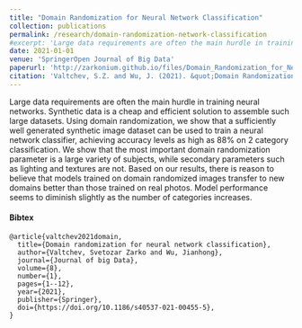 ```yaml
---
title: "Domain Randomization for Neural Network Classification"
collection: publications
permalink: /research/domain-randomization-network-classification
#excerpt: 'Large data requirements are often the main hurdle in training neural networks. Synthetic data is a cheap and efficient solution to assemble such large datasets. Using domain randomization, we show that a sufficiently well generated synthetic image dataset can be used to train a neural network classifier, achieving accuracy levels as high as 88% on 2 category classification. We show that the most important domain randomization parameter is a large variety of subjects, while secondary parameters such as lighting and textures are not. Based on our results, there is reason to believe that models trained on domain randomized images transfer to new domains better than those trained on real photos. Model performance seems to diminish slightly as the number of categories increases.'
date: 2021-01-01
venue: 'SpringerOpen Journal of Big Data'
paperurl: 'http://zarkonium.github.io/files/Domain_Randomization_for_Neural_Network_Classification_Published.pdf'
citation: 'Valtchev, S.Z. and Wu, J. (2021). &quot;Domain Randomization for Neural Network Classification&quot;, <i>SpringerOpen Journal of Big Data</i>. 8:94.'
---
```

Large data requirements are often the main hurdle in training neural networks. Synthetic data is a cheap and efficient solution to assemble such large datasets. Using domain randomization, we show that a sufficiently well generated synthetic image dataset can be used to train a neural network classifier, achieving accuracy levels as high as 88% on 2 category classification. We show that the most important domain randomization parameter is a large variety of subjects, while secondary parameters such as lighting and textures are not. Based on our results, there is reason to believe that models trained on domain randomized images transfer to new domains better than those trained on real photos. Model performance seems to diminish slightly as the number of categories increases.

#### Bibtex
```
@article{valtchev2021domain,
  title={Domain randomization for neural network classification},
  author={Valtchev, Svetozar Zarko and Wu, Jianhong},
  journal={Journal of big Data},
  volume={8},
  number={1},
  pages={1--12},
  year={2021},
  publisher={Springer},
  doi={https://doi.org/10.1186/s40537-021-00455-5},
}
```
